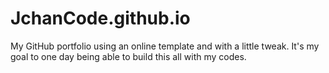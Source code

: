 # JchanCode.github.io
My GitHub portfolio using an online template and with a little tweak. It's my goal to one day being able to build this all with my codes.
